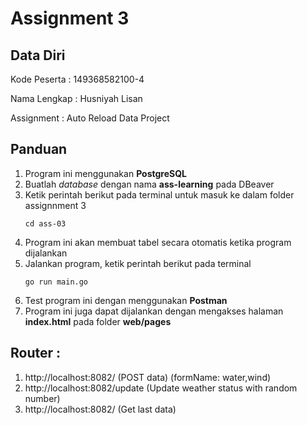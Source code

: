 # Assignment 3

## Data Diri
Kode Peserta : 149368582100-4

Nama Lengkap : Husniyah Lisan

Assignment   : Auto Reload Data Project

## Panduan
1. Program ini menggunakan __PostgreSQL__
2. Buatlah _database_ dengan nama __ass-learning__ pada DBeaver
3. Ketik perintah berikut pada terminal untuk masuk ke dalam folder assignnment 3
   ```
   cd ass-03
   ```
4. Program ini akan membuat tabel secara otomatis ketika program dijalankan
5. Jalankan program, ketik perintah berikut pada terminal
    ```
    go run main.go
    ```
6. Test program ini dengan menggunakan __Postman__
7. Program ini juga dapat dijalankan dengan mengakses halaman __index.html__ pada folder __web/pages__

## Router :
1. http://localhost:8082/ (POST data) (formName: water,wind)
2. http://localhost:8082/update (Update weather status with random number)
3. http://localhost:8082/ (Get last data) 
